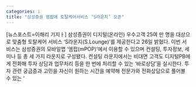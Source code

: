 ```yaml
---
categories: i
title: "삼성증권 엠팝에 토탈케어서비스 ‘S라운지’ 오픈"
---
```

[뉴스포스트=이해리 기지ㅏ] 삼성증권이 디지털(온라인) 우수고객 25여 만 명을 대상으로 맞춤형 토탈케어 서비스 ‘S라운지(S.Lounge)’를 제공한다고 26일 밝혔다. 이번 서비스는 삼성증권의 모바일앱 ‘엠팝(mPOP)’에서 이용할 수 있으며 컨설팅, 투자정보, 세미나 등 총 세 가지 라운지로 구성됐다. 컨설팅 라운지에서는 비대면 고객도 디지털PB에게 전화해 투자 상담과 업무처리 등을 한 번에 처리할 수 있는 ‘바로상담’을 실시한다. 투자 관련 궁금증과 고민을 자신이 원하는 시간을 예약해 전문가와 전화상담으로 풀어볼 수 있는 ‘